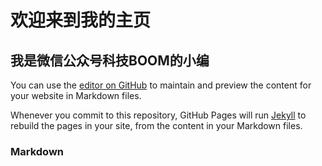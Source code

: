 # 欢迎来到我的主页
## 我是微信公众号**科技BOOM**的小编

You can use the [editor on GitHub](https://github.com/NULL0112/null0112.github.com/edit/gh-pages/index.md) to maintain and preview the content for your website in Markdown files.

Whenever you commit to this repository, GitHub Pages will run [Jekyll](https://jekyllrb.com/) to rebuild the pages in your site, from the content in your Markdown files.

### Markdown

